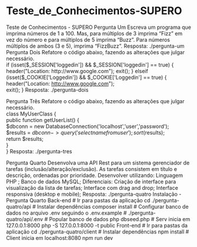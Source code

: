 # Teste_de_Conhecimentos-SUPERO
Teste de Conhecimentos - SUPERO Pergunta Um Escreva um programa que imprima números de 1 a 100. Mas, para múltiplos de 3 imprima “Fizz” em vez do número e para múltiplos de 5 imprima “Buzz”. Para números múltiplos de ambos (3 e 5), imprima “FizzBuzz”.  Resposta: ./pergunta-um  
Pergunta Dois Refatore o código abaixo, fazendo as alterações que julgar necessário.  
  if (isset($_SESSION['loggedin']) &amp;&amp; $_SESSION['loggedin'] == true) {     
    header("Location: http://www.google.com");     
    exit(); 
  } elseif (isset($_COOKIE['Loggedin']) &amp;&amp; $_COOKIE['Loggedin'] == true) { 
    header("Location: http://www.google.com");     
    exit(); 
 } 
 Resposta: ./pergunta-dois  
  
Pergunta Três Refatore o código abaixo, fazendo as alterações que julgar necessário.  
class MyUserClass {      
  public function getUserList() {         
    $dbconn = new DatabaseConnection('localhost','user','password');         
    $results = $dbconn->query('select name from user');          
    sort($results);          
    return $results;     
    }  
 } 
Resposta: ./pergunta-tres  

Pergunta Quarto Desenvolva uma API Rest para um sistema gerenciador de tarefas (inclusão/alteração/exclusão). As tarefas consistem em título e descrição, ordenadas por prioridade.  Desenvolver utilizando:  Linguagem PHP ; Banco de dados MySQL; Diferenciais:  Criação de interface para visualização da lista de tarefas; Interface com drag and drop; Interface responsiva (desktop e mobile); Resposta: ./pergunta-quatro  Instalação - Pergunta Quarto Back-end # Ir para pastas da aplicação cd ./pergunta-quatro/api  # Instalar dependências composer install  # Configurar banco de dados no arquivo .env seguindo o .env.example # ./pergunta-quatro/api/.env  # Popular banco de dados php dbseed.php  # Serv inicia em 127.0.0.1:8000 php -S 127.0.0.1:8000 -t public Front-end # Ir para pastas da aplicação cd ./pergunta-quatro/client  # Instalar dependências npm install  # Client inicia em localhost:8080 npm run dev
